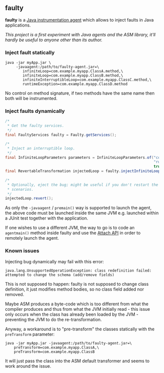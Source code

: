 ## faulty

**faulty** is a [Java instrumentation agent](https://docs.oracle.com/en/java/javase/14/docs/api/java.instrument/java/lang/instrument/package-summary.html) which allows to inject faults in Java applications.

_This project is a first experiment with Java agents and the ASM library, it'll hardly be useful to anyone other than its author._

### Inject fault statically

```
java -jar myApp.jar \
     -javaagent:/path/to/faulty-agent.jar=\
        infiniteLoop=com.example.myapp.ClassA.method,\
        infiniteLoop=com.example.myapp.ClassB.method,\
        infiniteInterruptibleLoop=com.example.myapp.ClassC.method,\
        runtimeException=com.example.myapp.ClassD.method
```

No control on method signature, if two methods have the same name then both will be instrumented.

### Inject faults dynamically

```java
/*
 * Get the faulty services.
 */
final FaultyServices faulty = Faulty.getServices();

/*
 * Inject an interruptible loop.
 */
final InfiniteLoopParameters parameters = InfiniteLoopParameters.of("com.example.myapp.TaskA",
                                                                    "run",
                                                                    true /* interruptible. */);
final RevertableTransformation injectedLoop = faulty.injectInfiniteLoop(parameters);
 
/*
 * Optionally, eject the bug; might be useful if you don't restart the application after every
 * scenarios.
 */
injectedLoop.revert();
```

As only the `-javaagent` / `premain()` way is supported to launch the agent, the above code must be launched inside the same JVM e.g. launched within a JUnit test together with the application.

If one wishes to use a different JVM, the way to go is to code an `agentmain()` method inside faulty and use the [Attach API](https://docs.oracle.com/en/java/javase/14/docs/api/jdk.attach/com/sun/tools/attach/VirtualMachine.html) in order to remotely launch the agent.

### Known issues

Injecting bug dynamically may fail with this error:

```
java.lang.UnsupportedOperationException: class redefinition failed: attempted to change the schema (add/remove fields)
```

This is not supposed to happen: faulty is not supposed to change class definition, it just modifies method bodies, so no class field added nor removed.

Maybe ASM produces a byte-code which is too different from what the compiler produces and thus from what the JVM initially read - this issue only occurs when the class has already been loaded by the JVM - preventing the JVM to do the re-transformation.

Anyway, a workaround is to "pre-transform" the classes statically with the `preTransform` parameter:

```
java -jar myApp.jar -javaagent:/path/to/faulty-agent.jar=\
    preTransform=com.example.myapp.ClassA,\
    preTransform=com.example.myapp.ClassB
```

It will just pass the class into the ASM default transformer and seems to work around the issue.